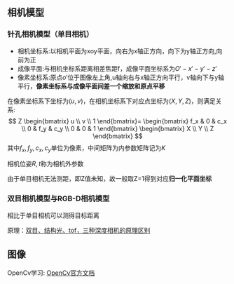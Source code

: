 ## 相机模型

### 针孔相机模型（单目相机）
- 相机坐标系:以相机平面为xoy平面，向右为x轴正方向，向下为y轴正方向,向前为正
- 成像平面:与相机坐标系距离相差焦距f，成像平面坐标系为$O'-x'-y'-z'$
- 像素坐标系:原点$o'$位于图像左上角,u轴向右与x轴正方向平行，v轴向下与y轴平行，**像素坐标系与成像平面间差一个缩放和原点平移**
  
在像素坐标系下坐标为$(u,v)$，在相机坐标系下对应点坐标为$(X,Y,Z)$，则满足关系:
$$
Z
\begin{bmatrix}
u \\ v \\ 1
\end{bmatrix}=
\begin{bmatrix}
f_x & 0 & c_x \\
0 & f_y & c_y \\
0 & 0 & 1
\end{bmatrix}
\begin{bmatrix}
X \\ Y \\ Z
\end{bmatrix}
$$
其中$f_x,f_y,c_x,c_y$单位为像素，中间矩阵为内参数矩阵记为$K$

相机位姿$R,t$称为相机外参数

由于单目相机无法测距，即Z值未知，故一般取Z=1得到对应**归一化平面坐标**

### 双目相机模型与RGB-D相机模型
相比于单目相机可以测得目标距离

原理：[双目、结构光、tof，三种深度相机的原理区别](https://www.oakchina.cn/2023/05/16/3_depth_cams/)

## 图像
OpenCv学习:
[OpenCv官方文档](https://docs.opencv.org/3.4.11/d9/df8/tutorial_root.html)
